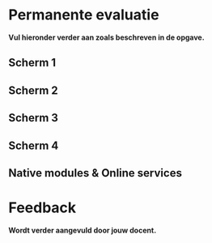 # Permanente evaluatie

**Vul hieronder verder aan zoals beschreven in de opgave.**

## Scherm 1

## Scherm 2

## Scherm 3

## Scherm 4

## Native modules & Online services

# Feedback

**Wordt verder aangevuld door jouw docent.**


